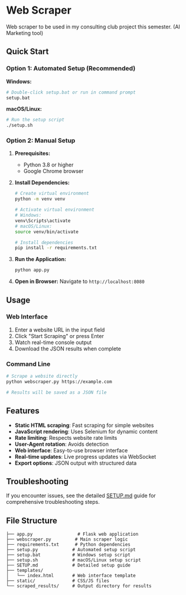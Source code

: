# Web Scraper

Web scraper to be used in my consulting club project this semester. (AI Marketing tool)

## Quick Start

### Option 1: Automated Setup (Recommended)

**Windows:**
```bash
# Double-click setup.bat or run in command prompt
setup.bat
```

**macOS/Linux:**
```bash
# Run the setup script
./setup.sh
```

### Option 2: Manual Setup

1. **Prerequisites:**
   - Python 3.8 or higher
   - Google Chrome browser

2. **Install Dependencies:**
   ```bash
   # Create virtual environment
   python -m venv venv
   
   # Activate virtual environment
   # Windows:
   venv\Scripts\activate
   # macOS/Linux:
   source venv/bin/activate
   
   # Install dependencies
   pip install -r requirements.txt
   ```

3. **Run the Application:**
   ```bash
   python app.py
   ```

4. **Open in Browser:**
   Navigate to `http://localhost:8080`

## Usage

### Web Interface
1. Enter a website URL in the input field
2. Click "Start Scraping" or press Enter
3. Watch real-time console output
4. Download the JSON results when complete

### Command Line
```bash
# Scrape a website directly
python webscraper.py https://example.com

# Results will be saved as a JSON file
```

## Features

- **Static HTML scraping**: Fast scraping for simple websites
- **JavaScript rendering**: Uses Selenium for dynamic content
- **Rate limiting**: Respects website rate limits
- **User-Agent rotation**: Avoids detection
- **Web interface**: Easy-to-use browser interface
- **Real-time updates**: Live progress updates via WebSocket
- **Export options**: JSON output with structured data

## Troubleshooting

If you encounter issues, see the detailed [SETUP.md](SETUP.md) guide for comprehensive troubleshooting steps.

## File Structure
```
├── app.py                 # Flask web application
├── webscraper.py         # Main scraper logic
├── requirements.txt      # Python dependencies
├── setup.py             # Automated setup script
├── setup.bat            # Windows setup script
├── setup.sh             # macOS/Linux setup script
├── SETUP.md             # Detailed setup guide
├── templates/
│   └── index.html       # Web interface template
├── static/              # CSS/JS files
└── scraped_results/     # Output directory for results
```

